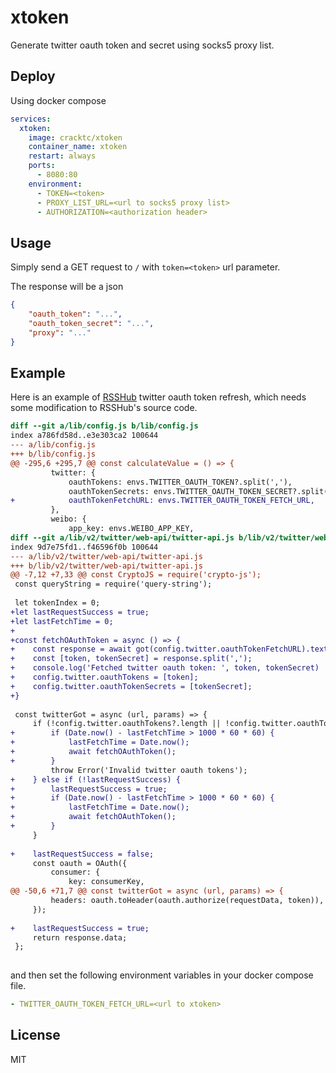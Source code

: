 
# xtoken

Generate twitter oauth token and secret using socks5 proxy list.

## Deploy

Using docker compose

```yaml
services:
  xtoken:
    image: cracktc/xtoken
    container_name: xtoken
    restart: always
    ports:
      - 8080:80
    environment:
      - TOKEN=<token>
      - PROXY_LIST_URL=<url to socks5 proxy list>
      - AUTHORIZATION=<authorization header>
```

## Usage

Simply send a GET request to `/` with `token=<token>` url parameter.

The response will be a json

```json
{
    "oauth_token": "...",
    "oauth_token_secret": "...",
    "proxy": "..."
}
```


## Example

Here is an example of [RSSHub](https://github.com/DIYgod/RSSHub) twitter oauth token refresh, which needs some modification to RSSHub's source code.

```diff
diff --git a/lib/config.js b/lib/config.js
index a786fd58d..e3e303ca2 100644
--- a/lib/config.js
+++ b/lib/config.js
@@ -295,6 +295,7 @@ const calculateValue = () => {
         twitter: {
             oauthTokens: envs.TWITTER_OAUTH_TOKEN?.split(','),
             oauthTokenSecrets: envs.TWITTER_OAUTH_TOKEN_SECRET?.split(','),
+            oauthTokenFetchURL: envs.TWITTER_OAUTH_TOKEN_FETCH_URL,
         },
         weibo: {
             app_key: envs.WEIBO_APP_KEY,
diff --git a/lib/v2/twitter/web-api/twitter-api.js b/lib/v2/twitter/web-api/twitter-api.js
index 9d7e75fd1..f46596f0b 100644
--- a/lib/v2/twitter/web-api/twitter-api.js
+++ b/lib/v2/twitter/web-api/twitter-api.js
@@ -7,12 +7,33 @@ const CryptoJS = require('crypto-js');
 const queryString = require('query-string');
 
 let tokenIndex = 0;
+let lastRequestSuccess = true;
+let lastFetchTime = 0;
+
+const fetchOAuthToken = async () => {
+    const response = await got(config.twitter.oauthTokenFetchURL).text();
+    const [token, tokenSecret] = response.split(',');
+    console.log('Fetched twitter oauth token: ', token, tokenSecret)
+    config.twitter.oauthTokens = [token];
+    config.twitter.oauthTokenSecrets = [tokenSecret];
+}
 
 const twitterGot = async (url, params) => {
     if (!config.twitter.oauthTokens?.length || !config.twitter.oauthTokenSecrets?.length || config.twitter.oauthTokens.length !== config.twitter.oauthTokenSecrets.length) {
+        if (Date.now() - lastFetchTime > 1000 * 60 * 60) {
+            lastFetchTime = Date.now();
+            await fetchOAuthToken();
+        }
         throw Error('Invalid twitter oauth tokens');
+    } else if (!lastRequestSuccess) {
+        lastRequestSuccess = true;
+        if (Date.now() - lastFetchTime > 1000 * 60 * 60) {
+            lastFetchTime = Date.now();
+            await fetchOAuthToken();
+        }
     }
 
+    lastRequestSuccess = false;
     const oauth = OAuth({
         consumer: {
             key: consumerKey,
@@ -50,6 +71,7 @@ const twitterGot = async (url, params) => {
         headers: oauth.toHeader(oauth.authorize(requestData, token)),
     });
 
+    lastRequestSuccess = true;
     return response.data;
 };
 
```

and then set the following environment variables in your docker compose file.

```yaml
- TWITTER_OAUTH_TOKEN_FETCH_URL=<url to xtoken>
```

## License

MIT
